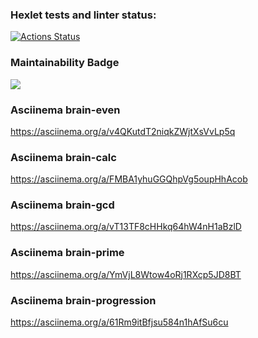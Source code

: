 ### Hexlet tests and linter status:
[![Actions Status](https://github.com/Dmitriy-SP/frontend-project-44/workflows/hexlet-check/badge.svg)](https://github.com/Dmitriy-SP/frontend-project-44/actions)

### Maintainability Badge
<a href="https://codeclimate.com/github/Dmitriy-SP/frontend-project-44/maintainability"><img src="https://api.codeclimate.com/v1/badges/04d5697b7c36c1ab492f/maintainability" /></a>

### Asciinema brain-even
https://asciinema.org/a/v4QKutdT2niqkZWjtXsVvLp5q

### Asciinema brain-calc
https://asciinema.org/a/FMBA1yhuGGQhpVg5oupHhAcob

### Asciinema brain-gcd
https://asciinema.org/a/vT13TF8cHHkq64hW4nH1aBzlD

### Asciinema brain-prime
https://asciinema.org/a/YmVjL8Wtow4oRj1RXcp5JD8BT

### Asciinema brain-progression
https://asciinema.org/a/61Rm9itBfjsu584n1hAfSu6cu